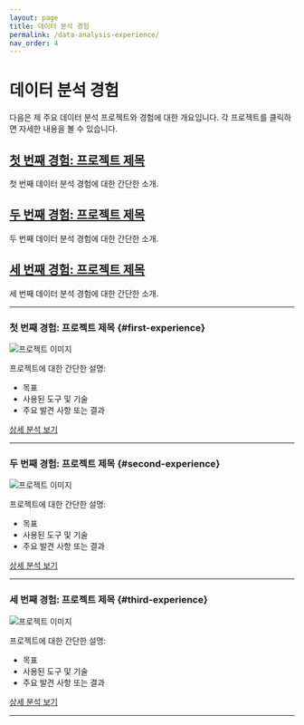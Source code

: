 ```yaml
---
layout: page
title: 데이터 분석 경험
permalink: /data-analysis-experience/
nav_order: 4
---
```


# 데이터 분석 경험

다음은 제 주요 데이터 분석 프로젝트와 경험에 대한 개요입니다. 각 프로젝트를 클릭하면 자세한 내용을 볼 수 있습니다.

## [첫 번째 경험: 프로젝트 제목](#first-experience)
첫 번째 데이터 분석 경험에 대한 간단한 소개.

## [두 번째 경험: 프로젝트 제목](#second-experience)
두 번째 데이터 분석 경험에 대한 간단한 소개.

## [세 번째 경험: 프로젝트 제목](#third-experience)
세 번째 데이터 분석 경험에 대한 간단한 소개.

---

### 첫 번째 경험: 프로젝트 제목 {#first-experience}

![프로젝트 이미지](path/to/image1.jpg)

프로젝트에 대한 간단한 설명:
- 목표
- 사용된 도구 및 기술
- 주요 발견 사항 또는 결과

[상세 분석 보기](link-to-detailed-page-or-github-repo)

---

### 두 번째 경험: 프로젝트 제목 {#second-experience}

![프로젝트 이미지](path/to/image2.jpg)

프로젝트에 대한 간단한 설명:
- 목표
- 사용된 도구 및 기술
- 주요 발견 사항 또는 결과

[상세 분석 보기](link-to-detailed-page-or-github-repo)

---

### 세 번째 경험: 프로젝트 제목 {#third-experience}

![프로젝트 이미지](path/to/image3.jpg)

프로젝트에 대한 간단한 설명:
- 목표
- 사용된 도구 및 기술
- 주요 발견 사항 또는 결과

[상세 분석 보기](link-to-detailed-page-or-github-repo)

---